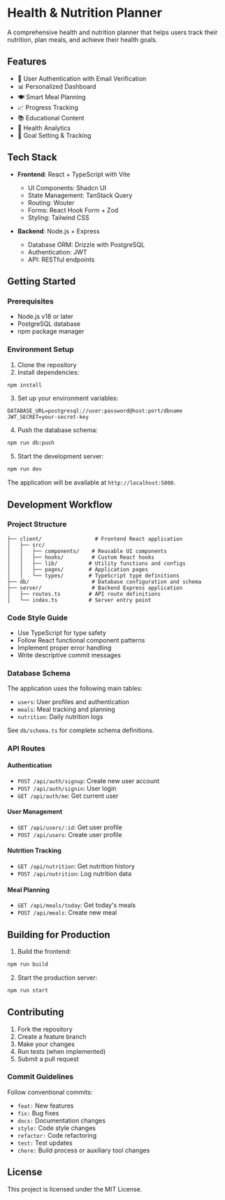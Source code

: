 # Health & Nutrition Planner

A comprehensive health and nutrition planner that helps users track their nutrition, plan meals, and achieve their health goals.

## Features

- 🔐 User Authentication with Email Verification
- 📊 Personalized Dashboard
- 🍽️ Smart Meal Planning
- 📈 Progress Tracking
- 📚 Educational Content
- 💪 Health Analytics
- 🎯 Goal Setting & Tracking

## Tech Stack

- **Frontend**: React + TypeScript with Vite
  - UI Components: Shadcn UI
  - State Management: TanStack Query
  - Routing: Wouter
  - Forms: React Hook Form + Zod
  - Styling: Tailwind CSS

- **Backend**: Node.js + Express
  - Database ORM: Drizzle with PostgreSQL
  - Authentication: JWT
  - API: RESTful endpoints

## Getting Started

### Prerequisites

- Node.js v18 or later
- PostgreSQL database
- npm package manager

### Environment Setup

1. Clone the repository
2. Install dependencies:
```bash
npm install
```

3. Set up your environment variables:
```env
DATABASE_URL=postgresql://user:password@host:port/dbname
JWT_SECRET=your-secret-key
```

4. Push the database schema:
```bash
npm run db:push
```

5. Start the development server:
```bash
npm run dev
```

The application will be available at `http://localhost:5000`.

## Development Workflow

### Project Structure

```
├── client/                 # Frontend React application
│   ├── src/
│   │   ├── components/    # Reusable UI components
│   │   ├── hooks/         # Custom React hooks
│   │   ├── lib/          # Utility functions and configs
│   │   ├── pages/        # Application pages
│   │   └── types/        # TypeScript type definitions
├── db/                    # Database configuration and schema
├── server/                # Backend Express application
│   ├── routes.ts         # API route definitions
│   └── index.ts          # Server entry point
```

### Code Style Guide

- Use TypeScript for type safety
- Follow React functional component patterns
- Implement proper error handling
- Write descriptive commit messages

### Database Schema

The application uses the following main tables:

- `users`: User profiles and authentication
- `meals`: Meal tracking and planning
- `nutrition`: Daily nutrition logs

See `db/schema.ts` for complete schema definitions.

### API Routes

#### Authentication
- `POST /api/auth/signup`: Create new user account
- `POST /api/auth/signin`: User login
- `GET /api/auth/me`: Get current user

#### User Management
- `GET /api/users/:id`: Get user profile
- `POST /api/users`: Create user profile

#### Nutrition Tracking
- `GET /api/nutrition`: Get nutrition history
- `POST /api/nutrition`: Log nutrition data

#### Meal Planning
- `GET /api/meals/today`: Get today's meals
- `POST /api/meals`: Create new meal

## Building for Production

1. Build the frontend:
```bash
npm run build
```

2. Start the production server:
```bash
npm run start
```

## Contributing

1. Fork the repository
2. Create a feature branch
3. Make your changes
4. Run tests (when implemented)
5. Submit a pull request

### Commit Guidelines

Follow conventional commits:
- `feat:` New features
- `fix:` Bug fixes
- `docs:` Documentation changes
- `style:` Code style changes
- `refactor:` Code refactoring
- `test:` Test updates
- `chore:` Build process or auxiliary tool changes

## License

This project is licensed under the MIT License.

